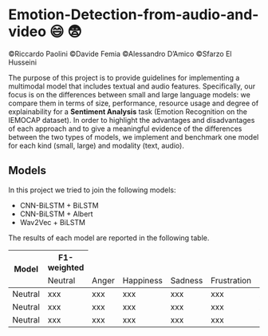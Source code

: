 # Emotion-Detection-from-audio-and-video :smile: :fearful:
©Riccardo Paolini ©Davide Femia ©Alessandro D’Amico ©Sfarzo El Husseini

The purpose of this project is to provide guidelines for implementing a multimodal model that includes textual and audio features. Specifically, our focus is on the differences between small and large language models: we compare them in terms of size, performance, resource usage and degree of explainability for a **Sentiment Analysis** task (Emotion Recognition on the IEMOCAP dataset). In order to highlight the advantages and disadvantages of each approach and to give a meaningful evidence of the differences between the two types of models, we implement and benchmark one model for each kind (small, large) and modality (text, audio).

## Models
In this project we tried to join the following models:
- CNN-BiLSTM + BiLSTM
- CNN-BiLSTM + Albert
- Wav2Vec + BiLSTM

The results of each model are reported in the following table.

<table class="tg">
<thead>
  <tr>
    <th class="tg-cly1" rowspan="3">Model</th>
    <th class="tg-cly1">F1-weighted</th>
  </tr>
  <tr>
    <td class="tg-cly1">Neutral</td>
    <td class="tg-cly1">Anger</td>
    <td class="tg-cly1">Happiness</td>
    <td class="tg-cly1">Sadness</td>
    <td class="tg-cly1">Frustration</td>
    <td class="tg-cly1">Excited</td>
  </tr>
</thead>
<tbody>
  <tr>
    <td class="tg-cly1">Neutral</td>
    <td class="tg-cly1">xxx</td>
    <td class="tg-cly1">xxx</td>
    <td class="tg-cly1">xxx</td>
    <td class="tg-cly1">xxx</td>
    <td class="tg-cly1">xxx</td>
    <td class="tg-cly1">xxx</td>
  </tr>
  <tr>
    <td class="tg-cly1">Neutral</td>
    <td class="tg-cly1">xxx</td>
    <td class="tg-cly1">xxx</td>
    <td class="tg-cly1">xxx</td>
    <td class="tg-cly1">xxx</td>
    <td class="tg-cly1">xxx</td>
    <td class="tg-cly1">xxx</td>
  </tr>
  <tr>
    <td class="tg-cly1">Neutral</td>
    <td class="tg-cly1">xxx</td>
    <td class="tg-cly1">xxx</td>
    <td class="tg-cly1">xxx</td>
    <td class="tg-cly1">xxx</td>
    <td class="tg-cly1">xxx</td>
    <td class="tg-cly1">xxx</td>
  </tr>
</tbody>
</table>
